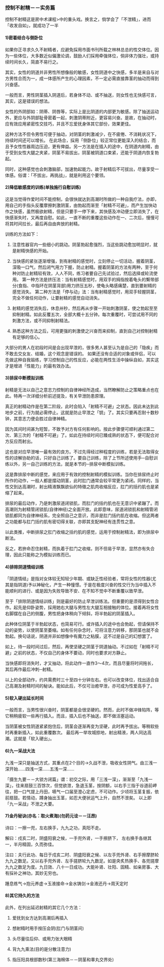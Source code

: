 ### 控制不射精－－实务篇

控制不射精这是房中术课程>中的重头戏。换言之，倘学会了「不泄精」，进而「收发自如」，就成功了一半
#### 1)密着结合与侧卧位

如果你正寻求久久不射精者，应避免採用市面书刊所载之林林总总的性交体位。因为一些体位，大多数近似偏激论调，鼓励人们採用牵强体位，倘非体力强壮，或持续时间长久，简直不易行之。

其实，女性的阴道并非男性所想像般的敏感，女性阴道中之快感，多半是来自与对方男性合而为一，成一体感所产生的心理因素，不一定必需直接靠茎的抽动而得到兴奋感。

一般而言，男性阴茎插入阴道后，若身体不动、或不抽送，则女性也无快感可言，其实，这是错误的想法。

女性的外阴部如：阴蒂、阴唇等，实际上是比阴道的内部更为敏感。除了抽送运动外，更应与外阴部耻骨密着一起，刺激阴蒂附近，更容易兴奋。是故，在抽动时，应有效应用紧密性交技巧，并且不忘爱抚身体其它部份，效果更佳。

这种方法不但令男性可便于抽动，对阴茎的刺激减少，在不疲倦、不消耗状况下，持续时间还可以增长。
在此场合，採用「侧卧位」较正常位更能深入的结合，而且予女性性器周边压迫，更有俾益。另一方法是在插入的途中，在阴道内射精，由于受到女性大腿之夹紧，阴茎不易拔出，阴茎被阴道口束紧，还能于阴道内恢复勃起。

同时，这种感觉也会刺激脑部，加速勃起能力。故于射精后不可拔出，尽量享受一体感。俗谓：「不拔出，再挑战」，就是利用这个要领。
#### 2)降低敏感度的训练(单独施行自慰训练)

这是当觉得作爱时间不能控制，会很快就达到高潮时所做的一种自我疗法，亦即，用自己的手指头反覆摩擦刺激阴茎，由勃起而渐至「射精不可避」，而产生加快动作之快感，虽然极欲射精，但是只要手一停下来，其快感及冲动便立即消失了，在快感渐失时，又再度自慰。如此，一直不断的重覆这些动作在一、二次后，慢慢可将其时间拉长，最后再自由奔放的射精。

训练的方法如下：

1. 注意性器官内一些细小的跳动。阴茎勃起愈强烈，当这些跳动愈加明显时，就是射精快感的开始。

2. 当快感的紧张逐渐增强，到有射精的感觉时，立刻停止一切活动，握着阴茎，深吸一口气，然后闭气用力下握，防止射精。握着阴茎的方法有两种，至于何种对防止射精较有效，人人不同，练习者要自己先试验过，然后选择或轮流使用。
第一种方法是挤压法：当有射精感觉时，用双手的拇指按着龟头的繫带部分(食指、中指环在阴茎背部)用力挤压五秒，使龟头略感痛楚，直到要射精的感觉消失。
第二种方法是「停与动」法：当有射精感觉时，用双手轻握阴茎，完全不做任何动作，让要射精的感觉自动消失。

3. 射精的感觉消失后，休息卅秒，然后再从步骤一开始刺激阴茎，使之勃起至至抑制射精。如此反覆五次，全部大概十五分钟。每次重覆时，可尝试用不同的刺激方法，或不同抑制射精法。

4. 熟悉这种方法之后，可用更强的刺激使之兴奋而来抑制，直到自己对控制射精有足够的信心。

大部分的男人在初段时间是会出现早泄的，很多男人甚至认为是自己的「隐疾」而不敢去交女友、结婚，这个观念是错误的。
如果还没有合适的对象或伴侣，可以先做这种自我锻练，学习控制自己的性反应，必能在两性生活中操纵自如，其实这才是增进「性能力」的最有效办法。
#### 3)排尿中断模拟训练

射精是无法以自己之意志力控制的自律神经所造成，当然瞭解防止之策略重点也在此。特再一次详细分析前述提及，有关早泄防患原理。

真正的射精动作是在第二阶段，此时会陷入「射精不可避」之状态。因此未达到此地步之前，行为就必需停止。这就是防止早泄之「钥」了。其实只要再忍耐十数秒钟，其意志力便会胜过自律神精。

因为其间时间甚为短暂，不致予对方有任何影响的。按此步骤便可顺利通过第二次、第三次的「射精不可避」了。如此在持续时间已臻成熟的状态下，便可配合对方反应而射出。

这也是对应早泄唯一最有效的良方。不过先得经过种程度的训练，若是无法取得女性的谅解协助的话，只好自己训练了。要自己训练，除了上节所述使用手─自慰训练以外，另一自己训练的方法，就是本节的─排尿中断模拟训练。

这是靠排尿中断的感觉，来应用于有效的控制射精的模拟训练。当你在排尿终止时所作的动作，一般人都是摆动阴茎，此时肛门通常会较平常更为紧闭。同样的，当性交到达高潮时，射出精液飘飘欲仙的特徵之肌肉收缩反应，肛门的括约肌也是紧缩了起来。

排尿的最后动作，乃是刺激尿道闭锁肌，而肛门的括约肌也在无意识中紧蹦了。而高潮则为射精管闭锁肌(自律神经)之全面开放。此即意味，尿道闭锁肌和射精管闭锁肌都同为自律神经系，完全照自己之意识，而非是肛门括约肌在收缩。但这两者之功能都与肛门括约肌有密切得关联，亦即其支配神经有连贯性之意。

以此类推，中断排尿之肛门收缩之括约肌的感觉，运用于控制射精法，即为排尿中断法。

反之，若拚命忍住射精，而执着于肛门之收缩，则不但易于早泄，显然亦有失合理，因此只能称之为模拟训练而已。
#### 4)排除阴道情结训练

「阴道情结」是指对女体较无知轻少年期、或缺乏性经验者，常将女性的性器(尤其是指阴道)予以神秘化，产生一种憧憬。于是在极度兴奋的性交行为当中插入不能顺利的进行、或是因为失败导致不安、在不知不觉中不断重覆以致早泄。

至于「排除阴道情结训练」则是最好的防止早泄训练法。但重要的是须得到女性合作。起先是仰卧姿势，採用她右大腿与男性左大腿互相接触的体位。接着再将女性右脚摆在自己的侧腹，男性把身体稍向下倾斜，将半勃起的阴茎插入。

此种体位阴茎于半勃起状态，也简易可行。或许插入的途中也会勃起，但请保持不动的姿势，以使阴茎至萎缩。如有任何杂念时，可将注意力转移，那阴茎也就不会勃起。换句话说，阴道并非如想像中有魔力之粘膜，这不过是自己的幻想罢了。

如上，待一段时间过后，然后，再使坚硬之阴茎于阴道抽动。不过如在「射精不可避」之前的状态，不仅自己的身体不要动，同时也要求对方静止。

当快感即将消失时，才又抽动，将此动作一直作3～4次，而且尽量将时间拖长，其后再作最后冲刺─射精。

以上的全部动作，约共需费时三十至四十分钟左右。也可以改变体位，找出适合自己高潮及射精时间的秘诀。能如此后，不仅可治癒早泄，亦可成为性爱高手了。
#### 5)软入硬出延长时间

一般而言，当男性很兴奋时，阴茎都是会很坚硬的。然而，此时不做冲锋陷阵，等它稍稍疲软一些再行插入。而且，插入后也不抽送，即不做活塞运动。

当阴茎被女性阴道紧紧抱住后，阴茎会逐渐再变为坚硬，此时再予拔出。等稍软些时再重新插入，如此重覆数次。
最后再一举攻城掠地，射出精液，两人同达高潮。这就是「软入硬出」。
#### 6)九一采战大法

九浅一深只是抽送方式，其重点在2个目的→久战不泄，吸收女性阴气。由三浅一深开始……四浅一深……五浅一深……

「摄生九要－－大锁方闭篇」谓：初交之际，用「三浅一深」，渐渐至「九浅一深」，往来扇鼓三百馀次，但觉欲泄，急退玉茎，按阴额，以右手三指于谷道前岬往，把一口气提上丹田，嚥气一口届至澄心定虑，不可动作。少顷将玉茎复振，依前扇鼓。若情动，蹲身抽出玉茎，如忍大便状运气上升，自然不泄矣。
以上即「九一采战」不泄之大要。
#### 7)金丹秘诀(亦名：取火煮海)(勿药元诠－－汪昂)

诗曰：一擦一兜，左右换手，九九之功，真阳不走。

解曰：戍亥二时，阴盛阳衰之候，一手兜外肾，一手擦脐下， 左右换手各继其一，半月精固，久而弥佳。

注曰：夫行此功、每日于戍亥二时、阴盛阳衰之候、以左手兜外肾、右手擦摩脐轮九九之数足。又以右手兜外肾、左手搓脐轮九九数足。如是央炙热换手、各兜搓摩九九之数足为度。九日效、八十一日成功。大能补肾、壮阳、固精、如亲房事、大有採补之神功，其妙无穷也。

踵息练气→抱元养虚→玉液接命→金水铸剑→金液还丹→周天定时
#### 8)其它持久的方法

此外，在列出延迟射精的其它几个方法：

1. 爱抚到女方达到高潮后再插入

2. 想射精时用手按压会阴(肛门与阴茎间)

3. 头尽量往后仰、或用力张大眼精

4. 背九九乘法(目的是分散注意力)

5. 指压阳具根部数秒(第三海棉体－－阴茎和睾丸交界处)
